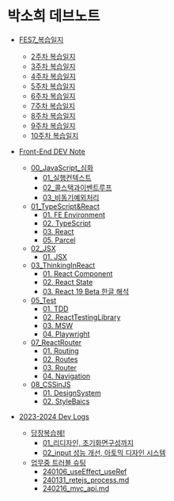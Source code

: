 # 박소희 데브노트
* [FES7_복습일지](/00_FES7_복습일지/)
  * [2주차 복습일지](/00_FES7_복습일지/2주차%20복습.md)
  * [3주차 복습일지](/00_FES7_복습일지/3주차%20복습.md)
  * [4주차 복습일지](/00_FES7_복습일지/4주차%20복습.md)
  * [5주차 복습일지](/00_FES7_복습일지/5주차%20복습.md)
  * [6주차 복습일지](/00_FES7_복습일지/6주차%20복습.md)
  * [7주차 복습일지](/00_FES7_복습일지/7주차%20복습.md)
  * [8주차 복습일지](/00_FES7_복습일지/8주차%20복습.md)
  * [9주차 복습일지](/00_FES7_복습일지/9주차%20복습.md)
  * [10주차 복습일지](/00_FES7_복습일지/10주차%20복습.md)

* [Front-End DEV Note](/01_박소희%20데브노트/)
  * [00_JavaScript_심화](/01_박소희%20데브노트/00_JavaScript/)
    * [01_실행컨텍스트](/01_박소희%20데브노트/00_JavaScript/01_실행컨텍스트.md)
    * [02_콜스택과이벤트루프](/01_박소희%20데브노트/00_JavaScript/02_콜스택과이벤트루프.md)
    * [03_비동기예외처리](/01_박소희%20데브노트/00_JavaScript/03_비동기예외처리.md)
  * [01_TypeScript&React](/01_박소희%20데브노트/01_TypeScript&React)
    * [01. FE Environment](/01_박소희%20데브노트/01_TypeScript&React/01_FE_Environment.md)
    * [02. TypeScript](/01_박소희%20데브노트/01_TypeScript&React/02_TypeScript.md)
    * [03. React](/01_박소희%20데브노트/01_TypeScript&React/03_React.md)
    <!-- * [04. TestingLibrary](/01_박소희%20데브노트/01_TypeScript&React/04_TestingLibrary.md) -->
    * [05. Parcel](/01_박소희%20데브노트/01_TypeScript&React/05_Parcel.md)
  * [02_JSX](/01_박소희%20데브노트/02_JSX)
    * [01. JSX](/01_박소희%20데브노트/02_JSX/01_JSX.md)
  * [03_ThinkingInReact](/01_박소희%20데브노트/03_ThinkingInReact)
    * [01. React Component](/01_박소희%20데브노트/03_ThinkingInReact/01_ReactComponent.md)
    * [02. React State](/01_박소희%20데브노트/03_ThinkingInReact/02_ReactState.md)
    * [03. React 19 Beta 한글 해석](/01_박소희%20데브노트/03_ThinkingInReact/03_React19Beta.md)
  <!-- * [04_ReactHooks](/01_박소희%20데브노트/04_ReactHooks)
    * [01. Express](/01_박소희%20데브노트/04_ReactHooks/01_Express.md)
    * [02. Fetch API](/01_박소희%20데브노트/04_ReactHooks/02_FetchAPI.md)
    * [03. Hook](/01_박소희%20데브노트/04_ReactHooks/03_Hook.md)
    * [04. useRef](/01_박소희%20데브노트/04_ReactHooks/04_useRef+customHook.md)
    * [05. useHooks-ts](/01_박소희%20데브노트/04_ReactHooks/05_useHooks-ts.md) -->
  * [05_Test](/01_박소희%20데브노트/05_Test)
    * [01. TDD](/01_박소희%20데브노트/05_Test/01_TDD.md)
    * [02. ReactTestingLibrary](/01_박소희%20데브노트/05_Test/02_ReactTestingLibrary.md)
    * [03. MSW](/01_박소희%20데브노트/05_Test/03_MSW.md)
    * [04. Playwright](/01_박소희%20데브노트/05_Test/04_Playwright.md)
  <!-- * [06_ExternalStore](/01_박소희%20데브노트/06_ExternalStore)
    * [01. ExternalStore](/01_박소희%20데브노트/06_ExternalStore/01_ExternalStore.md)
    * [02. TSyringe](/01_박소희%20데브노트/06_ExternalStore/02_TSyringe.md)
    * [03. Redux](/01_박소희%20데브노트/06_ExternalStore/03_Redux.md)
    * [04. usestore-ts](/01_박소희%20데브노트/06_ExternalStore/04_usestore-ts.md) -->
  * [07_ReactRouter](/01_박소희%20데브노트/07_ReactRouter)
    * [01. Routing](/01_박소희%20데브노트/07_ReactRouter/01_Routing.md)
    * [02. Routes](/01_박소희%20데브노트/07_ReactRouter/02_Routes.md)
    * [03. Router](/01_박소희%20데브노트/07_ReactRouter/03_Router.md)
    * [04. Navigation](/01_박소희%20데브노트/07_ReactRouter/04_Navigation.md)
  * [08_CSSinJS](/01_박소희%20데브노트/08_CSSinJS)
    * [01. DesignSystem](/01_박소희%20데브노트/08_CSSinJS/01_DesignSystem.md)
    * [02. StyleBaics](/01_박소희%20데브노트/08_CSSinJS/02_StyleBaics.md)
    <!-- * [03. CssinJS](/01_박소희%20데브노트/08_CSSinJS/03_CssinJS.md)
    * [04. styled-components](/01_박소희%20데브노트/08_CSSinJS/04_styled-components.md)
    * [05. props_attrs](/01_박소희%20데브노트/08_CSSinJS/05_props_attrs.md)
    * [06. GlobalStyles_Theme](/01_박소희%20데브노트/08_CSSinJS/06_GlobalStyles_Theme.md) -->

* [2023-2024 Dev Logs](/02_개발%20일지/)
  * [당장복습헤!](/02_개발%20일지/당장복습헤!/)
    * [01_리디자인, 초기화면구성까지](/02_개발%20일지/당장복습헤!/20230815-20230827.md)
    * [02_input 성능 개선, 아토믹 디자인 시스템](/02_개발%20일지/당장복습헤!/20231125-20231206.md)
  <!-- * [온라인쇼핑몰](/02_개발%20일지/온라인쇼핑몰/)
    * [01_기본기능개발](/02_개발%20일지/온라인쇼핑몰/01_기본기능개발)
      * [before..](/02_개발%20일지/온라인쇼핑몰/01_기본기능개발/01_before.md)
      * [listView](/02_개발%20일지/온라인쇼핑몰/01_기본기능개발/02_listView.md)
      * [productDetail](/02_개발%20일지/온라인쇼핑몰/01_기본기능개발/03_productDetail.md)
      * [cartView](/02_개발%20일지/온라인쇼핑몰/01_기본기능개발/04_cartView.md)
      * [putItemCart](/02_개발%20일지/온라인쇼핑몰/01_기본기능개발/05_putItemCart.md) -->
  * [업무중 트러블 슈팅](/02_개발%20일지/업무%20중%20트러블슈팅/)
    * [240106_useEffect_useRef](/02_개발%20일지/업무%20중%20트러블슈팅/240106_useEffect_useRef.md)
    * [240131_retejs_process.md](/02_개발%20일지/업무%20중%20트러블슈팅/240131_retejs_process.md)
    * [240216_mvc_api.md](/02_개발%20일지/업무%20중%20트러블슈팅/240216_mvc_api.md)
    <!-- * [240228_link_prevendDefault.md](/02_개발%20일지/업무%20중%20트러블슈팅/240228_link_prevendDefault.md)
    * [240312_ContextProvider 실행 시점.md](/02_개발%20일지/업무%20중%20트러블슈팅/240312_ContextProvider%20실행%20시점.md)
    * [240229_CRUD C<->U 분기](/02_개발%20일지/업무%20중%20트러블슈팅/240229_CRUD.md) -->

<!-- * [정보처리기사](/03_정처기%20공부일지/)
  * [01_요구사항확인](/03_정처기%20공부일지/01_요구사항확인/)
    * [01_개발방법론](/03_정처기%20공부일지/01_요구사항확인/01_개발방법론.md) -->
